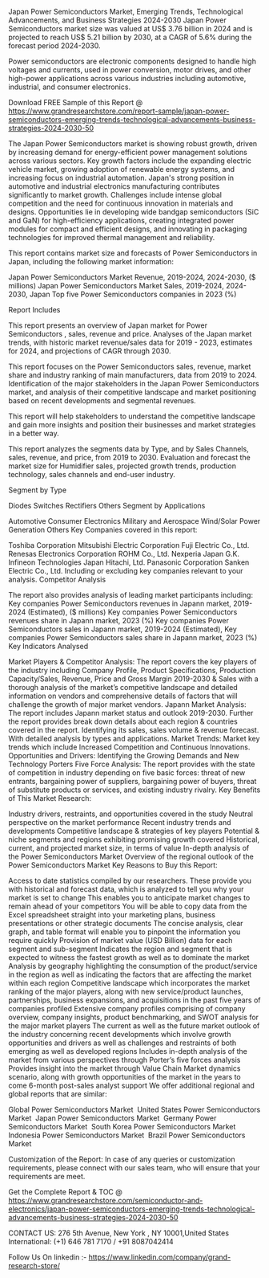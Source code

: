 Japan Power Semiconductors Market, Emerging Trends, Technological Advancements, and Business Strategies 2024-2030
Japan Power Semiconductors market size was valued at US$ 3.76 billion in 2024 and is projected to reach US$ 5.21 billion by 2030, at a CAGR of 5.6% during the forecast period 2024-2030.

Power semiconductors are electronic components designed to handle high voltages and currents, used in power conversion, motor drives, and other high-power applications across various industries including automotive, industrial, and consumer electronics.

Download FREE Sample of this Report @ https://www.grandresearchstore.com/report-sample/japan-power-semiconductors-emerging-trends-technological-advancements-business-strategies-2024-2030-50

The Japan Power Semiconductors market is showing robust growth, driven by increasing demand for energy-efficient power management solutions across various sectors. Key growth factors include the expanding electric vehicle market, growing adoption of renewable energy systems, and increasing focus on industrial automation. Japan's strong position in automotive and industrial electronics manufacturing contributes significantly to market growth. Challenges include intense global competition and the need for continuous innovation in materials and designs. Opportunities lie in developing wide bandgap semiconductors (SiC and GaN) for high-efficiency applications, creating integrated power modules for compact and efficient designs, and innovating in packaging technologies for improved thermal management and reliability.

This report contains market size and forecasts of Power Semiconductors in Japan, including the following market information:

Japan Power Semiconductors Market Revenue, 2019-2024, 2024-2030, ($ millions)
Japan Power Semiconductors Market Sales, 2019-2024, 2024-2030,
Japan Top five Power Semiconductors companies in 2023 (%)

Report Includes

This report presents an overview of Japan market for Power Semiconductors , sales, revenue and price. Analyses of the Japan market trends, with historic market revenue/sales data for 2019 - 2023, estimates for 2024, and projections of CAGR through 2030.

This report focuses on the Power Semiconductors sales, revenue, market share and industry ranking of main manufacturers, data from 2019 to 2024. Identification of the major stakeholders in the Japan Power Semiconductors market, and analysis of their competitive landscape and market positioning based on recent developments and segmental revenues.

This report will help stakeholders to understand the competitive landscape and gain more insights and position their businesses and market strategies in a better way.

This report analyzes the segments data by Type, and by Sales Channels, sales, revenue, and price, from 2019 to 2030. Evaluation and forecast the market size for Humidifier sales, projected growth trends, production technology, sales channels and end-user industry.

Segment by Type

Diodes
Switches
Rectifiers
Others
Segment by Applications

Automotive
Consumer Electronics
Military and Aerospace
Wind/Solar Power Generation
Others
Key Companies covered in this report:

Toshiba Corporation
Mitsubishi Electric Corporation
Fuji Electric Co., Ltd.
Renesas Electronics Corporation
ROHM Co., Ltd.
Nexperia Japan G.K.
Infineon Technologies Japan
Hitachi, Ltd.
Panasonic Corporation
Sanken Electric Co., Ltd.
Including or excluding key companies relevant to your analysis.
Competitor Analysis

The report also provides analysis of leading market participants including:
Key companies Power Semiconductors revenues in Japann market, 2019-2024 (Estimated), ($ millions)
Key companies Power Semiconductors revenues share in Japann market, 2023 (%)
Key companies Power Semiconductors sales in Japann market, 2019-2024 (Estimated),
Key companies Power Semiconductors sales share in Japann market, 2023 (%)
Key Indicators Analysed

Market Players & Competitor Analysis: The report covers the key players of the industry including Company Profile, Product Specifications, Production Capacity/Sales, Revenue, Price and Gross Margin 2019-2030 & Sales with a thorough analysis of the market’s competitive landscape and detailed information on vendors and comprehensive details of factors that will challenge the growth of major market vendors.
Japann Market Analysis: The report includes Japann market status and outlook 2019-2030. Further the report provides break down details about each region & countries covered in the report. Identifying its sales, sales volume & revenue forecast. With detailed analysis by types and applications.
Market Trends: Market key trends which include Increased Competition and Continuous Innovations.
Opportunities and Drivers: Identifying the Growing Demands and New Technology
Porters Five Force Analysis: The report provides with the state of competition in industry depending on five basic forces: threat of new entrants, bargaining power of suppliers, bargaining power of buyers, threat of substitute products or services, and existing industry rivalry.
Key Benefits of This Market Research:

Industry drivers, restraints, and opportunities covered in the study
Neutral perspective on the market performance
Recent industry trends and developments
Competitive landscape & strategies of key players
Potential & niche segments and regions exhibiting promising growth covered
Historical, current, and projected market size, in terms of value
In-depth analysis of the Power Semiconductors Market
Overview of the regional outlook of the Power Semiconductors Market
Key Reasons to Buy this Report:

Access to date statistics compiled by our researchers. These provide you with historical and forecast data, which is analyzed to tell you why your market is set to change
This enables you to anticipate market changes to remain ahead of your competitors
You will be able to copy data from the Excel spreadsheet straight into your marketing plans, business presentations or other strategic documents
The concise analysis, clear graph, and table format will enable you to pinpoint the information you require quickly
Provision of market value (USD Billion) data for each segment and sub-segment
Indicates the region and segment that is expected to witness the fastest growth as well as to dominate the market
Analysis by geography highlighting the consumption of the product/service in the region as well as indicating the factors that are affecting the market within each region
Competitive landscape which incorporates the market ranking of the major players, along with new service/product launches, partnerships, business expansions, and acquisitions in the past five years of companies profiled
Extensive company profiles comprising of company overview, company insights, product benchmarking, and SWOT analysis for the major market players
The current as well as the future market outlook of the industry concerning recent developments which involve growth opportunities and drivers as well as challenges and restraints of both emerging as well as developed regions
Includes in-depth analysis of the market from various perspectives through Porter’s five forces analysis
Provides insight into the market through Value Chain
Market dynamics scenario, along with growth opportunities of the market in the years to come
6-month post-sales analyst support
We offer additional regional and global reports that are similar:

Global Power Semiconductors Market 
United States Power Semiconductors Market 
Japan Power Semiconductors Market 
Germany Power Semiconductors Market 
South Korea Power Semiconductors Market 
Indonesia Power Semiconductors Market 
Brazil Power Semiconductors Market

Customization of the Report: In case of any queries or customization requirements, please connect with our sales team, who will ensure that your requirements are meet.

Get the Complete Report & TOC @ https://www.grandresearchstore.com/semiconductor-and-electronics/japan-power-semiconductors-emerging-trends-technological-advancements-business-strategies-2024-2030-50

CONTACT US:
276 5th Avenue, New York , NY 10001,United States
International: (+1) 646 781 7170 / +91 8087042414

Follow Us On linkedin :- https://www.linkedin.com/company/grand-research-store/
